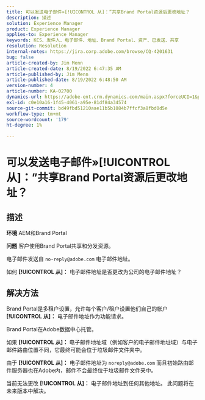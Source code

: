 ```yaml
---
title: 可以发送电子邮件»[!UICONTROL 从]：”共享Brand Portal资源后更改地址？
description: 描述
solution: Experience Manager
product: Experience Manager
applies-to: Experience Manager
keywords: KCS、发件人、电子邮件、地址、Brand Portal、资产、已发送、共享
resolution: Resolution
internal-notes: https://jira.corp.adobe.com/browse/CQ-4201631
bug: false
article-created-by: Jim Menn
article-created-date: 8/19/2022 6:47:35 AM
article-published-by: Jim Menn
article-published-date: 8/19/2022 6:48:50 AM
version-number: 4
article-number: KA-02700
dynamics-url: https://adobe-ent.crm.dynamics.com/main.aspx?forceUCI=1&pagetype=entityrecord&etn=knowledgearticle&id=53c07fcc-8a1f-ed11-b83e-0022480866ad
exl-id: c0e10a16-1f45-4061-a95e-81df84a34574
source-git-commit: bd49fbd51210aae11b5b1084b7ffcf3a8fbd0d5e
workflow-type: tm+mt
source-wordcount: '179'
ht-degree: 1%

---
```


# 可以发送电子邮件»[!UICONTROL 从]：”共享Brand Portal资源后更改地址？

## 描述


<b>环境</b>
AEM和Brand Portal

<b>问题</b>
客户使用Brand Portal共享和分发资源。

电子邮件发送自 `no-reply@adobe.com` 电子邮件地址。

如何 <b>[!UICONTROL 从]：</b> 电子邮件地址是否更改为公司的电子邮件地址？


## 解决方法


Brand Portal是多租户设置，允许每个客户/租户设置他们自己的帐户 <b>[!UICONTROL 从]：</b> 电子邮件地址作为功能请求。

Brand Portal在Adobe数据中心托管。

如果 <b>[!UICONTROL 从]： </b>电子邮件地址域（例如客户的电子邮件地址域）与电子邮件路由位置不同，它最终可能会位于垃圾邮件文件夹中。

由于 <b>[!UICONTROL 从]：</b> 电子邮件地址为 `noreply@adobe.com` 而且初始路由邮件服务器也在Adobe内，邮件不会最终位于垃圾邮件文件夹中。

当前无法更改 <b>[!UICONTROL 从]：</b> 电子邮件地址到任何其他地址。 此问题将在未来版本中解决。
